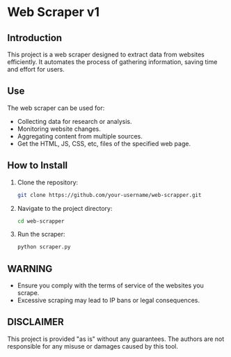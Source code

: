 # Web Scraper v1

## Introduction
This project is a web scraper designed to extract data from websites efficiently. It automates the process of gathering information, saving time and effort for users.

## Use
The web scraper can be used for:
- Collecting data for research or analysis.
- Monitoring website changes.
- Aggregating content from multiple sources.
- Get the HTML, JS, CSS, etc, files of the specified web page.

## How to Install
1. Clone the repository:
    ```bash
    git clone https://github.com/your-username/web-scrapper.git
    ```
2. Navigate to the project directory:
    ```bash
    cd web-scrapper
    ```
3. Run the scraper:
    ```bash
    python scraper.py
    ```

## WARNING
- Ensure you comply with the terms of service of the websites you scrape.
- Excessive scraping may lead to IP bans or legal consequences.

## DISCLAIMER
This project is provided "as is" without any guarantees. The authors are not responsible for any misuse or damages caused by this tool.